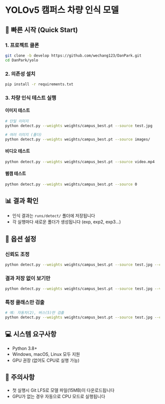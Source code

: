 # YOLOv5 캠퍼스 차량 인식 모델

## 🚀 빠른 시작 (Quick Start)

### 1. 프로젝트 클론
```bash
git clone -b develop https://github.com/wechang123/DanPark.git
cd DanPark/yolo
```

### 2. 의존성 설치
```bash
pip install -r requirements.txt
```

### 3. 차량 인식 테스트 실행

#### 이미지 테스트
```bash
# 단일 이미지
python detect.py --weights weights/campus_best.pt --source test.jpg

# 여러 이미지 (폴더)
python detect.py --weights weights/campus_best.pt --source images/
```

#### 비디오 테스트
```bash
python detect.py --weights weights/campus_best.pt --source video.mp4
```

#### 웹캠 테스트
```bash
python detect.py --weights weights/campus_best.pt --source 0
```

## 📊 결과 확인
- 인식 결과는 `runs/detect/` 폴더에 저장됩니다
- 각 실행마다 새로운 폴더가 생성됩니다 (exp, exp2, exp3...)

## 🎯 옵션 설정

### 신뢰도 조정
```bash
python detect.py --weights weights/campus_best.pt --source test.jpg --conf-thres 0.5
```

### 결과 저장 없이 보기만
```bash
python detect.py --weights weights/campus_best.pt --source test.jpg --view-img --nosave
```

### 특정 클래스만 검출
```bash
# 예: 자동차(2), 버스(5)만 검출
python detect.py --weights weights/campus_best.pt --source test.jpg --classes 2 5
```

## 💻 시스템 요구사항
- Python 3.8+
- Windows, macOS, Linux 모두 지원
- GPU 권장 (없어도 CPU로 실행 가능)

## 📝 주의사항
- 첫 실행시 Git LFS로 모델 파일(15MB)이 다운로드됩니다
- GPU가 없는 경우 자동으로 CPU 모드로 실행됩니다